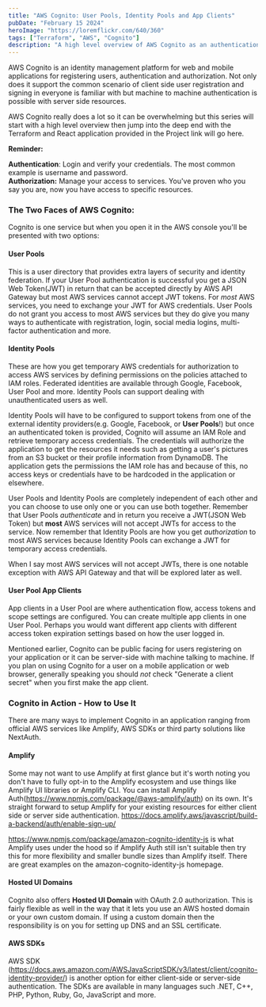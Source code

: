 ```yaml
---
title: "AWS Cognito: User Pools, Identity Pools and App Clients"
pubDate: "February 15 2024"
heroImage: "https://loremflickr.com/640/360"
tags: ["Terraform", "AWS", "Cognito"]
description: "A high level overview of AWS Cognito as an authentication and authorization service. AWS Cognito is an identity management platform for web and mobile applications for registering users, authentication and authorization."
---
```


AWS Cognito is an identity management platform for web and mobile applications for registering users, authentication and authorization.  Not only does it support the common scenario of client side user registration and signing in everyone is familiar with but machine to machine authentication is possible with server side resources. 

AWS Cognito really does a lot so it can be overwhelming but this series  will start with a high level overview then jump into the deep end with the Terraform and React application provided in the Project link will go here.

**Reminder:**

**Authentication**: Login and verify your credentials. The most common example is username and password.  
**Authorization:** Manage your access to services. You've proven who you say you are, now you have access to specific resources.


### The Two Faces of AWS Cognito:

Cognito is one service but when you open it in the AWS console you'll be presented with two options:
#### User Pools
This is a user directory that provides extra layers of security and identity federation. If your User Pool authentication is successful you get a JSON Web Token(JWT) in return that can be accepted directly by AWS API Gateway but most AWS services cannot accept JWT tokens. For *most* AWS services, you need to exchange your JWT for AWS credentials. User Pools do not grant you access to most AWS services but they do give you many ways to authenticate with registration, login, social media logins, multi-factor authentication and more. 

#### Identity Pools
These are how you get temporary AWS credentials for authorization to access AWS services by defining permissions on the policies attached to IAM roles.  Federated identities are available through Google, Facebook, User Pool and more. Identity Pools can support dealing with unauthenticated users as well.

Identity Pools will have to be configured to support tokens from one of the external identity providers(e.g. Google, Facebook, or **User Pools**!) but once an authenticated token is provided, Cognito will assume an IAM Role and retrieve temporary access credentials. The credentials will authorize the application to get the resources it needs such as getting a user's pictures from an S3 bucket or their profile information from DynamoDB.  The application gets the permissions the IAM role has and because of this, no access keys or credentials have to be hardcoded in the application or elsewhere.

User Pools and Identity Pools are completely independent of each other and you can choose to use only one or you can use both together. Remember that User Pools *authenticate* and in return you receive a JWT(JSON Web Token) but **most** AWS services will not accept JWTs for access to the service. Now remember that Identity Pools are how you get *authorization* to most AWS services because Identity Pools can exchange a JWT for temporary access credentials. 

When I say most AWS services will not accept JWTs, there is one notable exception with AWS API Gateway and that will be explored later as well. 

#### User Pool App Clients

App clients in a User Pool are where authentication flow, access tokens and scope settings are configured. You can create multiple app clients in one User Pool. Perhaps you would want different app clients with different access token expiration settings based on how the user logged in.

Mentioned earlier, Cognito can be public facing for users registering on your application or it can be server-side with machine talking to machine.  If you plan on using Cognito for a user on a mobile application or web browser, generally speaking you should *not* check "Generate a client secret" when you first make the app client.


### Cognito in Action - How to Use It

There are many ways to implement Cognito in an application ranging from official AWS services like Amplify, AWS SDKs or third party solutions like NextAuth. 

#### Amplify

Some may not want to use Amplify at first glance but it's worth noting you don't have to fully opt-in to the Amplify ecosystem and use things like Amplify UI libraries or Amplify CLI. You can install Amplify Auth(https://www.npmjs.com/package/@aws-amplify/auth) on its own. It's straight forward to setup Amplify for your existing resources for either client side or server side authentication. https://docs.amplify.aws/javascript/build-a-backend/auth/enable-sign-up/ 

https://www.npmjs.com/package/amazon-cognito-identity-js is what Amplify uses under the hood so if Amplify Auth still isn't suitable then try this for more flexibility and smaller bundle sizes than Amplify itself. There are great examples on the amazon-cognito-identity-js homepage.

#### Hosted UI Domains

Cognito also offers **Hosted UI Domain** with  OAuth 2.0 authorization. This is fairly flexible as well in the way that it lets you use an AWS hosted domain or your own custom domain. If using a custom domain then the responsibility is on you for setting up DNS and an SSL certificate.

#### AWS SDKs

AWS SDK (https://docs.aws.amazon.com/AWSJavaScriptSDK/v3/latest/client/cognito-identity-provider/) is another option for either client-side or server-side authentication. The SDKs are available in many languages such .NET, C++, PHP, Python, Ruby, Go, JavaScript and more.